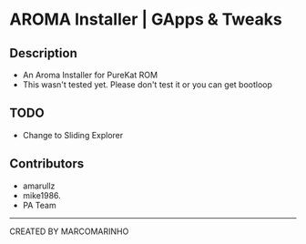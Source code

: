 AROMA Installer | GApps &amp; Tweaks
===
Description
---
* An Aroma Installer for PureKat ROM
* This wasn't tested yet. Please don't test it or you can get bootloop


TODO
---
* Change to Sliding Explorer

Contributors
---
* amarullz
* mike1986.
* PA Team

---
CREATED BY MARCOMARINHO 


